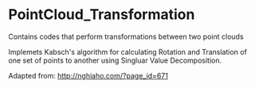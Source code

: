 # PointCloud_Transformation
Contains codes that perform transformations between two point clouds 

Implemets Kabsch's algorithm for calculating Rotation and Translation of one set of points to another using Singluar Value Decomposition. 

Adapted from: http://nghiaho.com/?page_id=671
